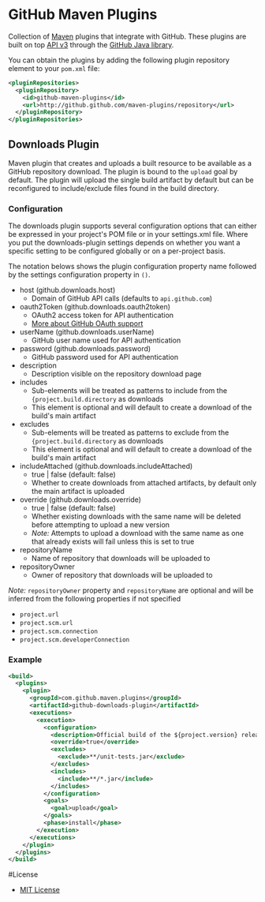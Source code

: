 # GitHub Maven Plugins
Collection of [Maven](http://maven.apache.org/) plugins that integrate with GitHub.
These plugins are built on top [API v3](http://developer.github.com/) through the
[GitHub Java library](https://github.com/eclipse/egit-github/tree/master/org.eclipse.egit.github.core).

You can obtain the plugins by adding the following plugin repository element to your `pom.xml` file:

```xml
<pluginRepositories>
  <pluginRepository>
    <id>github-maven-plugins</id>
    <url>http://github.github.com/maven-plugins/repository</url>
  </pluginRepository>
</pluginRepositories>
```

## Downloads Plugin
Maven plugin that creates and uploads a built resource to be available as a
GitHub repository download.  The plugin is bound to the `upload` goal by default.
The plugin will upload the single build artifact by default but can be reconfigured
to include/exclude files found in the build directory.

### Configuration
The downloads plugin supports several configuration options that can either
be expressed in your project's POM file or in your settings.xml file.  Where
you put the downloads-plugin settings depends on whether you want a specific
setting to be configured globally or on a per-project basis.

The notation belows shows the plugin configuration property name followed
by the settings configuration property in `()`.

* host (github.downloads.host)
  * Domain of GitHub API calls (defaults to `api.github.com`)
* oauth2Token (github.downloads.oauth2token)
  * OAuth2 access token for API authentication
  * [More about GitHub OAuth support](http://developer.github.com/v3/oauth/)
* userName (github.downloads.userName)
  * GitHub user name used for API authentication
* password (github.downloads.password)
  * GitHub password used for API authentication
* description
  * Description visible on the repository download page
* includes
  * Sub-elements will be treated as patterns to include from the `{project.build.directory` as downloads
  * This element is optional and will default to create a download of the build's main artifact
* excludes
  * Sub-elements will be treated as patterns to exclude from the `{project.build.directory` as downloads
  * This element is optional and will default to create a download of the build's main artifact
* includeAttached (github.downloads.includeAttached)
  * true | false (default: false)
  * Whether to create downloads from attached artifacts, by default only the main artifact is uploaded
* override (github.downloads.override)
  * true | false (default: false)
  * Whether existing downloads with the same name will be deleted before attempting to upload a new version
  * *Note:* Attempts to upload a download with the same name as one that already exists will fail unless this is set to true
* repositoryName
  * Name of repository that downloads will be uploaded to
* repositoryOwner
  * Owner of repository that downloads will be uploaded to

*Note:* `repositoryOwner` property and `repositoryName` are optional and will be inferred from the following properties if not specified

 * `project.url`
 * `project.scm.url`
 * `project.scm.connection`
 * `project.scm.developerConnection`

### Example
```xml
<build>
  <plugins>
    <plugin>
      <groupId>com.github.maven.plugins</groupId>
      <artifactId>github-downloads-plugin</artifactId>
      <executions>
        <execution>
          <configuration>
            <description>Official build of the ${project.version} release</description>
            <override>true</override>
            <excludes>
              <exclude>**/unit-tests.jar</exclude>
            </excludes>
            <includes>
              <include>**/*.jar</include>
            </includes>
          </configuration>
          <goals>
            <goal>upload</goal>
          </goals>
          <phase>install</phase>
        </execution>
      </executions>
    </plugin>
  </plugins>
</build>
```

#License
* [MIT License](http://www.opensource.org/licenses/mit-license.php)
